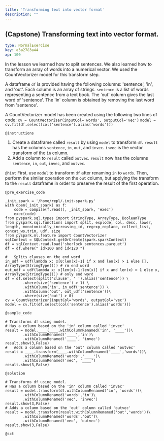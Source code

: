 ```yaml
---
title: 'Transforming text into vector format'
description: ""
---
```


## (Capstone) Transforming text into vector format.

```yaml
type: NormalExercise
key: a3a2783a44
xp: 100
```

In the lesson we learned how to split sentences. We also learned how to transform an array of words into a numerical vector. We used the CountVectorizer model for this transform step. 

A dataframe `df` is provided having the following columns: 'sentence', 'in', and 'out'. Each column is an array of strings. `sentence` is a list of words representing a sentence from a text book. The 'out' column gives the last word of 'sentence'. The 'in' column is obtained by removing the last word from 'sentence'.

A CountVectorizer model has been created using the following two lines of code: 
`cv = CountVectorizer(inputCol='words', outputCol='vec')`
`model = cv.fit(df.select(col('sentence').alias('words')))`

`@instructions`
1. Create a dataframe called `result` by using `model` to transform `df`. `result` has the columns `sentence`, `in`, `out`, and  `invec`. `invec` is the vector transform of the `in` column.
2. Add a column to `result` called `outvec`. `result` now has the columns `sentence`, `in`, `out`, `invec`, and `outvec`.

`@hint`
First, use `model` to transform `df` after renaming `in` to `words`.  Then, perform the similar operation on the `out` column, but applying the transform to the `result` dataframe in order to preserve the result of the first operation.

`@pre_exercise_code`
```{python}
_init_spark = '/home/repl/.init-spark.py' 
with open(_init_spark) as f:
    code = compile(f.read(), _init_spark, 'exec')
    exec(code)
from pyspark.sql.types import StringType, ArrayType, BooleanType
from pyspark.sql.functions import split, explode, col, desc, lower, length, monotonically_increasing_id, regexp_replace, collect_list, concat_ws,trim, udf, size
from pyspark.ml.feature import CountVectorizer
sqlContext = SQLContext.getOrCreate(spark.sparkContext)
df = sqlContext.read.load('sherlock_sentences.parquet')
df = df.where(" id>100 and id<120 ")

#   Splits clauses on the end word
in_udf = udf(lambda x: x[0:len(x)-1] if x and len(x) > 1 else [], ArrayType(StringType())) # rm end word
out_udf = udf(lambda x: x[len(x)-1:len(x)] if x and len(x) > 1 else x, ArrayType(StringType())) # only end word
df = df.select(split('clause', ' ').alias('sentence')) \
        .where(size('sentence') > 1) \
        .withColumn('in', in_udf('sentence')) \
        .withColumn('out', out_udf('sentence'))\
        .where(size('out') > 0)
cv = CountVectorizer(inputCol='words', outputCol='vec')
model = cv.fit(df.select(col('sentence').alias('words')))
```

`@sample_code`
```{python}
# Transforms df using model.
# Has a column based on the 'in' column called 'invec'
result = model.____(____.withColumnRenamed('in', '____'))\
        .withColumnRenamed('____','in')\
        .withColumnRenamed('____', 'invec')
result.show(3,False)
#   Adds a column based on the 'out' column called 'outvec'
result = ____.transform(____.withColumnRenamed('____','words'))\
        .withColumnRenamed('words','____')\
        .withColumnRenamed('vec', '____')
result.show(3,False)
```

`@solution`
```{python}
# Transforms df using model.
# Has a column based on the 'in' column called 'invec'
result = model.transform(df.withColumnRenamed('in', 'words'))\
        .withColumnRenamed('words','in')\
        .withColumnRenamed('vec', 'invec')
result.show(3,False)
# Adds a column based on the 'out' column called 'outvec'
result = model.transform(result.withColumnRenamed('out','words'))\
        .withColumnRenamed('words','out')\
        .withColumnRenamed('vec', 'outvec')
result.show(3,False)
```

`@sct`
```{python}

```

